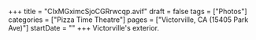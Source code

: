 +++
title = "CIxMGximcSjoCGRrwcqp.avif"
draft = false
tags = ["Photos"]
categories = ["Pizza Time Theatre"]
pages = ["Victorville, CA (15405 Park Ave)"]
startDate = ""
+++
Victorville's exterior.
